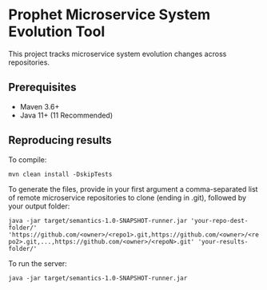 # Prophet Microservice System Evolution Tool

This project tracks microservice system evolution changes across repositories.

## Prerequisites

* Maven 3.6+
* Java 11+ (11 Recommended)

## Reproducing results

To compile:

``mvn clean install -DskipTests``

To generate the files, provide in your first argument a comma-separated list of remote microservice repositories to clone (ending in .git), followed by your output folder:

``java -jar target/semantics-1.0-SNAPSHOT-runner.jar 'your-repo-dest-folder/' 'https://github.com/<owner>/<repo1>.git,https://github.com/<owner>/<repo2>.git,...,https://github.com/<owner>/<repoN>.git' 'your-results-folder/'``

To run the server:

``java -jar target/semantics-1.0-SNAPSHOT-runner.jar``